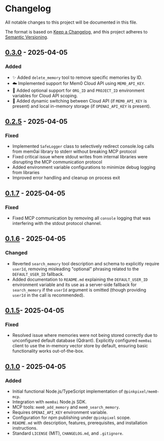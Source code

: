 # Changelog

All notable changes to this project will be documented in this file.

The format is based on [Keep a Changelog](https://keepachangelog.com/en/1.0.0/),
and this project adheres to [Semantic Versioning](https://semver.org/spec/v2.0.0.html).

## [0.3.0] - 2025-04-05

### Added
- ✨ Added `delete_memory` tool to remove specific memories by ID.
- ☁️ Implemented support for Mem0 Cloud API using `MEM0_API_KEY`.
- 🏢 Added optional support for `ORG_ID` and `PROJECT_ID` environment variables for Cloud API scoping.
- 🔄 Added dynamic switching between Cloud API (if `MEM0_API_KEY` is present) and local in-memory storage (if `OPENAI_API_KEY` is present).


## [0.2.5] - 2025-04-05

### Fixed
- Implemented `SafeLogger` class to selectively redirect console.log calls from mem0ai library to stderr without breaking MCP protocol
- Fixed critical issue where stdout writes from internal libraries were disrupting the MCP communication protocol
- Added environment variable configurations to minimize debug logging from libraries
- Improved error handling and cleanup on process exit

## [0.1.7] - 2025-04-05

### Fixed
- Fixed MCP communication by removing all `console` logging that was interfering with the stdout protocol channel.

## [0.1.6] - 2025-04-05

### Changed
- Reverted `search_memory` tool description and schema to explicitly require `userId`, removing misleading "optional" phrasing related to the `DEFAULT_USER_ID` fallback.
- Added documentation to `README.md` explaining the `DEFAULT_USER_ID` environment variable and its use as a server-side fallback for `search_memory` if the `userId` argument is omitted (though providing `userId` in the call is recommended).


## [0.1.5]- 2025-04-05

### Fixed
- Resolved issue where memories were not being stored correctly due to unconfigured default database (Qdrant). Explicitly configured `mem0ai` client to use the in-memory vector store by default, ensuring basic functionality works out-of-the-box.

## [0.1.0] - 2025-04-05

### Added
- Initial functional Node.js/TypeScript implementation of `@pinkpixel/mem0-mcp`.
- Integration with `mem0ai` Node.js SDK.
- MCP tools: `mem0_add_memory` and `mem0_search_memory`.
- Requires `OPENAI_API_KEY` environment variable.
- Configuration for npm publishing under `@pinkpixel` scope.
- `README.md` with description, features, prerequisites, and installation instructions.
- Standard `LICENSE` (MIT), `CHANGELOG.md`, and `.gitignore`.

[Unreleased]: https://github.com/pinkpixel-dev/mem0-mcp/compare/v0.2.5...HEAD
[0.2.5]: https://github.com/pinkpixel-dev/mem0-mcp/compare/v0.1.7...v0.2.5
[0.1.7]: https://github.com/pinkpixel-dev/mem0-mcp/compare/v0.1.6...v0.1.7
[0.1.6]: https://github.com/pinkpixel-dev/mem0-mcp/compare/v0.1.5...v0.1.6
[0.1.5]: https://github.com/pinkpixel-dev/mem0-mcp/compare/v0.1.0...v0.1.5
[0.1.0]: https://github.com/pinkpixel-dev/mem0-mcp/releases/tag/v0.1.0
[Unreleased]: https://github.com/pinkpixel-dev/mem0-mcp/compare/v0.3.0...HEAD
[0.3.0]: https://github.com/pinkpixel-dev/mem0-mcp/compare/v0.2.5...v0.3.0